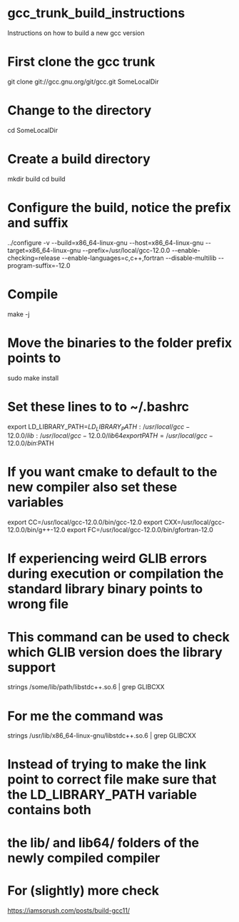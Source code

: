 # gcc_trunk_build_instructions
Instructions on how to build a new gcc version

# First clone the gcc trunk

git clone git://gcc.gnu.org/git/gcc.git SomeLocalDir

# Change to the directory 

cd SomeLocalDir

# Create a build directory

mkdir build
cd build

# Configure the build, notice the prefix and suffix

../configure -v --build=x86_64-linux-gnu --host=x86_64-linux-gnu --target=x86_64-linux-gnu --prefix=/usr/local/gcc-12.0.0 --enable-checking=release --enable-languages=c,c++,fortran --disable-multilib --program-suffix=-12.0

# Compile

make -j

# Move the binaries to the folder prefix points to

sudo make install


# Set these lines to to ~/.bashrc

export LD_LIBRARY_PATH=$LD_LIBRARY_PATH:/usr/local/gcc-12.0.0/lib:/usr/local/gcc-12.0.0/lib64
export PATH=/usr/local/gcc-12.0.0/bin:$PATH


# If you want cmake to default to the new compiler also set these variables

export CC=/usr/local/gcc-12.0.0/bin/gcc-12.0
export CXX=/usr/local/gcc-12.0.0/bin/g++-12.0
export FC=/usr/local/gcc-12.0.0/bin/gfortran-12.0



# If experiencing weird GLIB errors during execution or compilation the standard library binary points to wrong file
# This command can be used to check which GLIB version does the library support

strings /some/lib/path/libstdc++.so.6 | grep GLIBCXX

# For me the command was

strings /usr/lib/x86_64-linux-gnu/libstdc++.so.6 | grep GLIBCXX


# Instead of trying to make the link point to correct file make sure that the LD_LIBRARY_PATH variable contains both
# the lib/ and lib64/ folders of the newly compiled compiler


# For (slightly) more check 
https://iamsorush.com/posts/build-gcc11/
